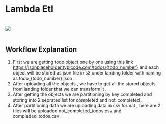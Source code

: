 # Lambda Etl
<br>
<img src="https://user-images.githubusercontent.com/67195682/232246075-99c4bce8-23f6-416f-b6b4-06bbc634b3a3.png">
<br><br>

## Workflow Explanation
1. First we are getting todo object one by one using this link https://jsonplaceholder.typicode.com/todos/{todo_number} and each object will be stored as json file in s3 under landing folder with naming as todo_{todo_number}.json .
2. After uploading all the objects , we have to get all the stored objects from landing folder that we can transform it .
3. After getting the objects we are partitioning by key completed and storing into 2 seprated list for completed and not_completed .
4. After partitioning data we are uploading data in csv format , here are 2 files will be uploaded not_completed_todos.csv and compleded_todos.csv .
